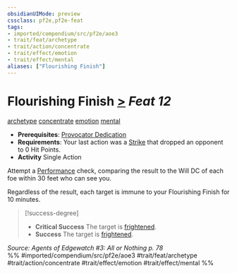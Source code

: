 ```yaml
---
obsidianUIMode: preview
cssclass: pf2e,pf2e-feat
tags:
- imported/compendium/src/pf2e/aoe3
- trait/feat/archetype
- trait/action/concentrate
- trait/effect/emotion
- trait/effect/mental
aliases: ["Flourishing Finish"]
---
```

# Flourishing Finish  [>](chapter-9-playing-the-game.md#Actions "Single Action") *Feat 12*  
[archetype](archetype.md)  [concentrate](concentrate.md)  [emotion](emotion.md)  [mental](mental.md)  

- **Prerequisites**: [Provocator Dedication](provocator-dedication-aoe3.md)
- **Requirements**: Your last action was a [Strike](strike.md) that dropped an opponent to 0 Hit Points.
- **Activity** Single Action

Attempt a [Performance](../skills.md#Performance) check, comparing the result to the Will DC of each foe within 30 feet who can see you.

Regardless of the result, each target is immune to your Flourishing Finish for 10 minutes.

> [!success-degree] 
> - **Critical Success** The target is [frightened](conditions.md#Frightened).
> - **Success** The target is [frightened](conditions.md#Frightened).

*Source: Agents of Edgewatch #3: All or Nothing p. 78*  
%% #imported/compendium/src/pf2e/aoe3 #trait/feat/archetype #trait/action/concentrate #trait/effect/emotion #trait/effect/mental %%